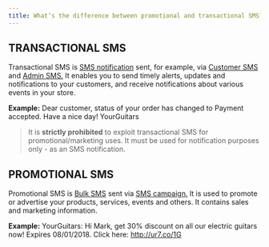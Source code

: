 ```yaml
---
title: What’s the difference between promotional and transactional SMS?
---
```


## TRANSACTIONAL SMS 
Transactional SMS is [SMS notification](https://www.bulkgate.com/en/solutions/sms/#sms-notification) sent, for example, via [Customer SMS](customer-sms.md) and [Admin SMS.](admin-sms.md) 
It enables you to send timely alerts, updates and notifications to your customers, and receive notifications about various events in your store.

**Example:** Dear customer, status of your order has changed to Payment accepted. Have a nice day! YourGuitars

> It is **strictly prohibited** to exploit transactional SMS for promotional/marketing uses. It must be used for notification purposes only - as an SMS notification.

## PROMOTIONAL SMS 
Promotional SMS is [Bulk SMS](https://www.bulkgate.com/en/solutions/sms/#bulk-sms) sent via [SMS campaign.](creating-sms-campaign.md#how-do-i-create-sms-campaign) 
It is used to promote or advertise your products, services, events and others. It contains sales and marketing information. 

**Example:** YourGuitars: Hi Mark, get 30% discount on all our electric guitars now! Expires 08/01/2018. Click here: http://ur7.co/1G
